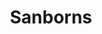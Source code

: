 ---
title: "Sanborns"
url: /ciudad-de-mexico/sanborns-plaza-jardin-centenario/
shop: grandes almacenes
---